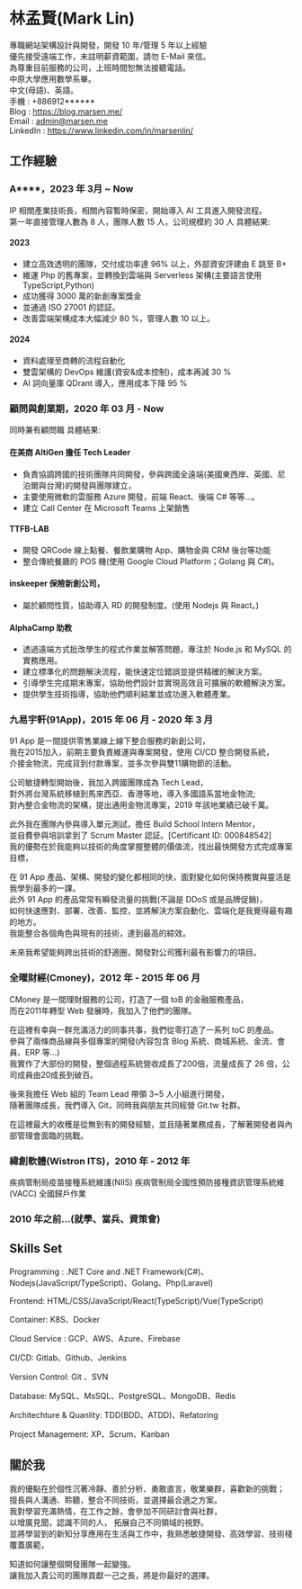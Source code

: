 # 林孟賢(Mark Lin)
專職網站架構設計與開發，開發 10 年/管理 5 年以上經驗  
優先接受遠端工作，未註明薪資範圍，請勿 E-Mail 來信。  
為尊重目前服務的公司，上班時間恕無法接聽電話。  
中原大學應用數學系畢。  
中文(母語)、英語。  
手機 : +886912******  
Blog : https://blog.marsen.me/  
Email : admin@marsen.me  
LinkedIn : https://www.linkedin.com/in/marsenlin/  

## 工作經驗

### A****，2023 年 3月 ~ Now
IP 相關產業技術長，相關內容暫時保密，開始導入 AI 工具進入開發流程。  
第一年直接管理人數為 8 人，團隊人數 15 人，公司規模約 30 人
具體結果:
#### 2023
- 建立高效透明的團隊，交付成功率達 96% 以上，外部資安評建由 E 跳至 B+
- 維運 Php 的舊專案，並轉換到雲端與 Serverless 架構(主要語言使用 TypeScript,Python)
- 成功獲得 3000 萬的新創專案獎金
- 並通過 ISO 27001 的認証。
- 改善雲端架構成本大幅減少 80 %，管理人數 10 以上。
#### 2024
- 資料處理至商轉的流程自動化
- 雙雲架構的 DevOps 維護(資安&成本控制)，成本再減 30 %
- AI 詞向量庫 QDrant 導入，應用成本下降 95 % 


### 顧問與創業期，2020 年 03 月 - Now
同時兼有顧問職
具體結果:
#### 在美商 AltiGen 擔任 Tech Leader
  - 負責協調跨國的技術團隊共同開發，參與跨國全遠端(美國東西岸、英國、尼泊爾與台灣)的開發與團隊建立， 
  - 主要使用微軟的雲服務 Azure 開發，前端 React、後端 C# 等等…。
  - 建立 Call Center 在 Microsoft Teams 上架銷售

#### TTFB-LAB   
  - 開發 QRCode 線上點餐、餐飲業購物 App、購物金與 CRM 後台等功能
  - 整合傳統餐廳的 POS 機(使用 Google Cloud Platform；Golang 與 C#)。

#### inskeeper 保險新創公司，
  - 屬於顧問性質，協助導入 RD 的開發制度。(使用 Nodejs 與 React。)
#### AlphaCamp 助教
  - 透過遠端方式批改學生的程式作業並解答問題，專注於 Node.js 和 MySQL 的實務應用。
  - 建立標準化的問題解決流程，能快速定位錯誤並提供精確的解決方案。
  - 引導學生完成期末專案，協助他們設計並實現高效且可擴展的軟體解決方案。
  - 提供學生技術指導，協助他們順利結業並成功進入軟體產業。

### 九易宇軒(91App)，2015 年 06 月 - 2020 年 3 月
91 App 是一間提供零售業線上線下整合服務的新創公司，  
我在2015加入，前期主要負責維運與專案開發，使用 CI/CD 整合開發系統，  
介接金物流，完成貨到付款專案，並多次參與雙11購物節的活動。  

公司敏捷轉型開始後，我加入跨國團隊成為 Tech Lead，  
對外將台灣系統移植到馬來西亞、香港等地，導入多國語系當地金物流;  
對內整合金物流的架構，提出通用金物流專案，2019 年該地業績已破千萬。  

此外我在團隊內參與導入單元測試，擔任 Build School Intern Mentor，  
並自費參與培訓拿到了 Scrum Master 認証。[Certificant ID: 000848542]  
我的優勢在於我能夠以技術的角度掌握整體的價值流，找出最快開發方式完成專案目標，

在 91 App 產品、架構、開發的變化都相同的快，面對變化如何保持務實與靈活是我學到最多的一課。  
此外 91 App 的產品常常有瞬發流量的挑戰(不論是 DDoS 或是品牌促銷)，  
如何快速應對、部署、改善、監控，並將解決方案自動化、雲端化是我覺得最有趣的地方。  
我能整合各個角色與現有的技術，達到最高的綜效。  

未來我希望能夠跨出技術的舒適圈，開發對公司獲利最有影響力的項目。

### 全曜財經(Cmoney)，2012 年 - 2015 年 06 月

CMoney 是一間理財服務的公司，打造了一個 toB 的金融服務產品，  
而在2011年轉型 Web 發展時，我加入了他們的團隊。  

在這裡有幸與一群充滿活力的同事共事，我們從零打造了一系列 toC 的產品。  
參與了兩條商品線與多個專案的開發(內容包含 Blog 系統、商城系統、金流、會員、ERP 等…)  
我實作了大部份的開發，整個過程系統營收成長了200倍，流量成長了 26 倍，公司成員由20成長到破百。

後來我擔任 Web 組的 Team Lead 帶領 3~5 人小組進行開發，  
隨著團隊成長，我們導入 Git，同時我與朋友共同經營 Git.tw 社群。  

在這裡最大的收穫是從無到有的開發經驗，並且隨著業務成長，了解著開發者與內部管理會面臨的挑戰。 

### 緯創軟體(Wistron ITS)，2010 年 - 2012 年

疾病管制局疫苗接種系統維護(NIIS)
疾病管制局全國性預防接種資訊管理系統維(VACC)
全國歸戶作業

### 2010 年之前...(就學、當兵、資策會)

## Skills Set

Programming : .NET Core and .NET Framework(C#)、Nodejs(JavaScript/TypeScript)、Golang、Php(Laravel)

Frontend: HTML/CSS/JavaScript/React(TypeScript)/Vue(TypeScript)

Container: K8S、Docker

Cloud Service : GCP、AWS、Azure、Firebase

CI/CD: Gitlab、Github、Jenkins

Version Control: Git 、SVN

Database: MySQL、MsSQL、PostgreSQL、MongoDB、Redis

Architechture & Quanlity: TDD(BDD、ATDD)、Refatoring

Project Management: XP、Scrum、Kanban

## 關於我

我的優點在於個性沉著冷靜、善於分析、勇敢直言，敬業樂群，喜歡新的挑戰；  
擅長與人溝通、聆聽，整合不同技術，並選擇最合適之方案。   
我對學習充滿熱情，在工作之餘，會參加不同研討會與社群，  
以增廣見聞，認識不同的人， 拓展自己不同領域的視野。  
並將學習到的新知分享應用在生活與工作中，我熟悉敏捷開發、高效學習、技術棧覆蓋廣範，  

知道如何讓整個開發團隊一起變強。  
讓我加入貴公司的團隊貢獻一己之長，將是你最好的選擇。  
